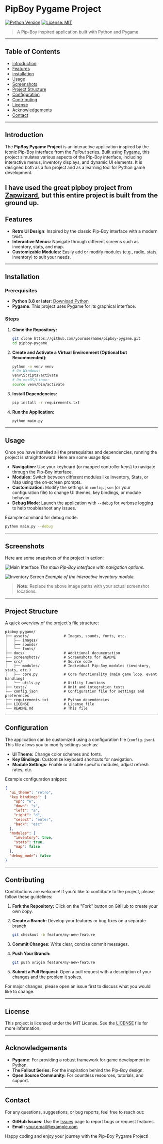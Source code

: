 
# PipBoy Pygame Project

[![Python Version](https://img.shields.io/badge/Python-3.8%2B-blue.svg)](https://www.python.org/)
[![License: MIT](https://img.shields.io/badge/License-MIT-yellow.svg)](https://opensource.org/licenses/MIT)

> A Pip-Boy inspired application built with Python and Pygame

---

## Table of Contents

- [Introduction](#introduction)
- [Features](#features)
- [Installation](#installation)
- [Usage](#usage)
- [Screenshots](#screenshots)
- [Project Structure](#project-structure)
- [Configuration](#configuration)
- [Contributing](#contributing)
- [License](#license)
- [Acknowledgements](#acknowledgements)
- [Contact](#contact)

---

## Introduction

The **PipBoy Pygame Project** is an interactive application inspired by the iconic Pip-Boy interface from the *Fallout* series. Built using [Pygame](https://www.pygame.org/news), this project simulates various aspects of the Pip-Boy interface, including interactive menus, inventory displays, and dynamic UI elements. It is designed both as a fun project and as a learning tool for Python game development.

I have used the great pipboy project from [Zapwizard](https://github.com/zapwizard/pypboy), but this entire project is built from the ground up.
---

## Features

- **Retro UI Design:** Inspired by the classic Pip-Boy interface with a modern twist.
- **Interactive Menus:** Navigate through different screens such as inventory, stats, and map.
- **Customizable Modules:** Easily add or modify modules (e.g., radio, stats, inventory) to suit your needs.

---

## Installation

### Prerequisites

- **Python 3.8 or later:** [Download Python](https://www.python.org/downloads/)
- **Pygame:** This project uses Pygame for its graphical interface.

### Steps

1. **Clone the Repository:**

   ```bash
   git clone https://github.com/yourusername/pipboy-pygame.git
   cd pipboy-pygame
   ```

2. **Create and Activate a Virtual Environment (Optional but Recommended):**

   ```bash
   python -m venv venv
   # On Windows:
   venv\Scripts\activate
   # On macOS/Linux:
   source venv/bin/activate
   ```

3. **Install Dependencies:**

   ```bash
   pip install -r requirements.txt
   ```

4. **Run the Application:**

   ```bash
   python main.py
   ```

---

## Usage

Once you have installed all the prerequisites and dependencies, running the project is straightforward. Here are some usage tips:

- **Navigation:** Use your keyboard (or mapped controller keys) to navigate through the Pip-Boy interface.
- **Modules:** Switch between different modules like Inventory, Stats, or Map using the on-screen prompts.
- **Customization:** Modify the settings in `config.json` (or your configuration file) to change UI themes, key bindings, or module behavior.
- **Debug Mode:** Launch the application with `--debug` for verbose logging to help troubleshoot any issues.

Example command for debug mode:

```bash
python main.py --debug
```

---

## Screenshots

Here are some snapshots of the project in action:

![Main Interface](screenshots/main_interface.png)
*The main Pip-Boy interface with navigation options.*

![Inventory Screen](screenshots/inventory_screen.png)
*Example of the interactive inventory module.*

> **Note:** Replace the above image paths with your actual screenshot locations.

---

## Project Structure

A quick overview of the project's file structure:

```
pipboy-pygame/
├── assets/                # Images, sounds, fonts, etc.
│   ├── images/
│   ├── sounds/
│   └── fonts/
├── docs/                  # Additional documentation
├── screenshots/           # Screenshots for README
├── src/                   # Source code
│   ├── modules/           # Individual Pip-Boy modules (inventory, stats, etc.)
│   ├── core.py            # Core functionality (main game loop, event handling)
│   └── utils.py           # Utility functions
├── tests/                 # Unit and integration tests
├── config.json            # Configuration file for settings and preferences
├── requirements.txt       # Python dependencies
├── LICENSE                # License file
└── README.md              # This file
```

---

## Configuration

The application can be customized using a configuration file (`config.json`). This file allows you to modify settings such as:

- **UI Theme:** Change color schemes and fonts.
- **Key Bindings:** Customize keyboard shortcuts for navigation.
- **Module Settings:** Enable or disable specific modules, adjust refresh rates, etc.

Example configuration snippet:

```json
{
  "ui_theme": "retro",
  "key_bindings": {
    "up": "w",
    "down": "s",
    "left": "a",
    "right": "d",
    "select": "enter",
    "back": "esc"
  },
  "modules": {
    "inventory": true,
    "stats": true,
    "map": false
  },
  "debug_mode": false
}
```

---

## Contributing

Contributions are welcome! If you'd like to contribute to the project, please follow these guidelines:

1. **Fork the Repository:** Click on the "Fork" button on GitHub to create your own copy.
2. **Create a Branch:** Develop your features or bug fixes on a separate branch.
   
   ```bash
   git checkout -b feature/my-new-feature
   ```

3. **Commit Changes:** Write clear, concise commit messages.
4. **Push Your Branch:** 

   ```bash
   git push origin feature/my-new-feature
   ```

5. **Submit a Pull Request:** Open a pull request with a description of your changes and the problem it solves.

For major changes, please open an issue first to discuss what you would like to change.

---

## License

This project is licensed under the MIT License. See the [LICENSE](LICENSE) file for more information.

---

## Acknowledgements

- **Pygame:** For providing a robust framework for game development in Python.
- **The Fallout Series:** For the inspiration behind the Pip-Boy design.
- **Open Source Community:** For countless resources, tutorials, and support.

---

## Contact

For any questions, suggestions, or bug reports, feel free to reach out:

- **GitHub Issues:** Use the [Issues](https://github.com/yourusername/pipboy-pygame/issues) page to report bugs or request features.
- **Email:** [your.email@example.com](mailto:your.email@example.com)

Happy coding and enjoy your journey with the Pip-Boy Pygame Project!
